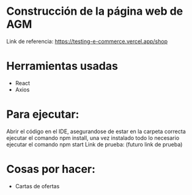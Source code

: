 # Construcción de la página web de AGM
Link de referencia: https://testing-e-commerce.vercel.app/shop

# Herramientas usadas
- React
- Axios

# Para ejecutar:
Abrir el código en el IDE, asegurandose de estar en la carpeta correcta ejecutar el comando npm install, una vez instalado todo lo necesario ejecutar el comando npm start
Link de prueba: (futuro link de prueba)

# Cosas por hacer:
- Cartas de ofertas